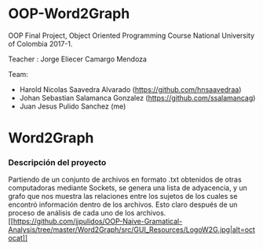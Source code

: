 # OOP-Word2Graph
OOP Final Project, Object Oriented Programming Course National University of Colombia 2017-1.

Teacher : Jorge Eliecer Camargo Mendoza

Team:

- Harold Nicolas Saavedra Alvarado (https://github.com/hnsaavedraa)
- Johan Sebastian Salamanca Gonzalez (https://github.com/ssalamancag)
- Juan Jesus Pulido Sanchez (me)

# Word2Graph

### Descripción del proyecto

Partiendo de un conjunto de archivos en formato .txt obtenidos de otras computadoras mediante Sockets, se genera una lista de adyacencia, y un grafo que nos muestra las relaciones entre los sujetos de los cuales se encontró información dentro de los archivos. Esto claro después de un proceso de análisis de cada uno de los archivos.
[[https://github.com/jjpulidos/OOP-Naive-Gramatical-Analysis/tree/master/Word2Graph/src/GUI_Resources/LogoW2G.jpg|alt=octocat]]